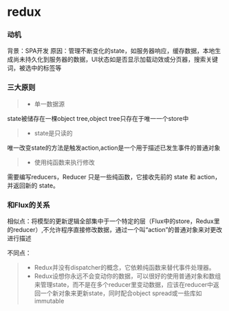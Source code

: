# redux

### 动机
背景：SPA开发
原因：管理不断变化的state，如服务器响应，缓存数据，本地生成尚未持久化到服务器的数据，UI状态如是否显示加载动效或分页器，搜索关键词，被选中的标签等

### 三大原则
>* 单一数据源

state被储存在一棵object tree,object tree只存在于唯一一个store中
>* state是只读的

唯一改变state的方法是触发action,action是一个用于描述已发生事件的普通对象
>* 使用纯函数来执行修改

需要编写reducers，Reducer 只是一些纯函数，它接收先前的 state 和 action，并返回新的 state。

### 和Flux的关系

相似点：将模型的更新逻辑全部集中于一个特定的层（Flux中的store，Redux里的reducer）,不允许程序直接修改数据，通过一个叫“action”的普通对象来对更改进行描述

不同点：
>* Redux并没有dispatcher的概念，它依赖纯函数来替代事件处理器。
>* Redux设想你永远不会变动你的数据，可以很好的使用普通对象和数组来管理state，而不是在多个reducer里变动数据，应该在reducer中返回一个新对象来更新state，同时配合object spread或一些库如immutable
